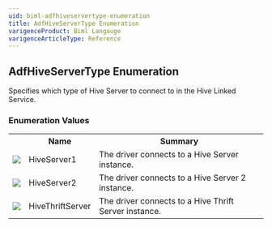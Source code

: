```yaml
---
uid: biml-adfhiveservertype-enumeration
title: AdfHiveServerType Enumeration
varigenceProduct: Biml Langauge
varigenceArticleType: Reference
---
```


## AdfHiveServerType Enumeration<div class="LanguageSummary"><div class ="SummaryItem">Specifies which type of Hive Server to connect to in the Hive Linked Service.</div></div><div class="EnumValueGroup">### Enumeration Values<table id="EnumValue" class="MemberList"><tbody><tr><th class="MemberTypeIconColumnHeader">&nbsp;</th><th class="MemberNameColumnHeader">Name</th><th class="MemberSummaryColumnHeader">Summary</th></tr><tr class="cd0"><td align="center" class="MemberTypeIcon"><img src="enumValue.png"></img></td><td class="MemberName">HiveServer1</td><td class="MemberSummary"><div class ="SummaryItem">The driver connects to a Hive Server instance.</div></td></tr><tr class="cd1"><td align="center" class="MemberTypeIcon"><img src="enumValue.png"></img></td><td class="MemberName">HiveServer2</td><td class="MemberSummary"><div class ="SummaryItem">The driver connects to a Hive Server 2 instance.</div></td></tr><tr class="cd0"><td align="center" class="MemberTypeIcon"><img src="enumValue.png"></img></td><td class="MemberName">HiveThriftServer</td><td class="MemberSummary"><div class ="SummaryItem">The driver connects to a Hive Thrift Server instance.</div></td></tr></tbody></table></div>